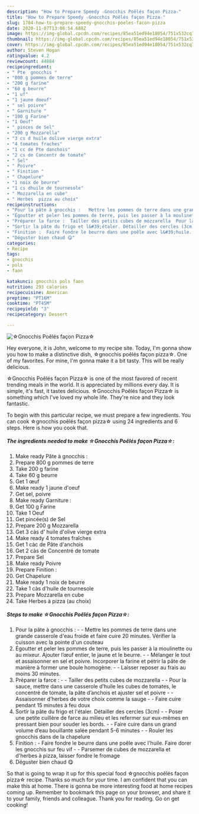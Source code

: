 ```yaml
---
description: "How to Prepare Speedy ☆Gnocchis Poêlés façon Pizza☆"
title: "How to Prepare Speedy ☆Gnocchis Poêlés façon Pizza☆"
slug: 1704-how-to-prepare-speedy-gnocchis-poeles-facon-pizza
date: 2020-11-07T13:08:54.688Z
image: https://img-global.cpcdn.com/recipes/85ea51ed94e18054/751x532cq70/☆gnocchis-poeles-facon-pizza☆-photo-principale-de-la-recette.jpg
thumbnail: https://img-global.cpcdn.com/recipes/85ea51ed94e18054/751x532cq70/☆gnocchis-poeles-facon-pizza☆-photo-principale-de-la-recette.jpg
cover: https://img-global.cpcdn.com/recipes/85ea51ed94e18054/751x532cq70/☆gnocchis-poeles-facon-pizza☆-photo-principale-de-la-recette.jpg
author: Steven Hogan
ratingvalue: 4.2
reviewcount: 44884
recipeingredient:
- " Pte  gnocchis "
- "800 g pommes de terre"
- "200 g farine"
- "60 g beurre"
- "1 uf"
- "1 jaune doeuf"
- " sel poivre"
- " Garniture "
- "100 g Farine"
- "1 Oeuf"
- " pinces de Sel"
- "200 g Mozzarella"
- "3 cs d huile dolive vierge extra"
- "4 tomates fraches"
- "1 cc de Pte danchois"
- "2 cs de Concentr de tomate"
- " Sel"
- " Poivre"
- " Finition "
- " Chapelure"
- "1 noix de beurre"
- "1 cs dhuile de tournesole"
- " Mozzarella en cube"
- " Herbes  pizza au choix"
recipeinstructions:
- "Pour la pâte à gnocchis :   Mettre les pommes de terre dans une grande casserole d&#39;eau froide et faire cuire 20 minutes. Vérifier la cuisson avec la pointe d&#39;un couteau"
- "Égoutter et peler les pommes de terre, puis les passer à la moulinette ou au mixeur. Ajouter l’œuf entier, le jaune et le beurre.   Mélanger le tout et assaisonner en sel et poivre. Incorporer la farine et pétrir la pâte de manière à former une boule homogène.   Laisser reposer au frais au moins 30 minutes."
- "Préparer la farce :  Tailler des petits cubes de mozzarella  Pour la sauce, mettre dans une casserole d’huile les cubes de tomates, le concentré de tomate, la pâte d’anchois et ajuster sel et poivre  Assaisonner d’herbes de votre choix comme la sauge  Faire cuire pendant 15 minutes à feu doux"
- "Sortir la pâte du frigo et l&#39;étaler. Détailler des cercles (3cm)  Poser une petite cuillère de farce au milieu et les refermer sur eux-mêmes en pressant bien pour souder les bords.  Faire cuire dans un grand volume d’eau bouillante salée pendant 5-6 minutes  Rouler les gnocchis dans de la chapelure"
- "Finition :  Faire fondre le beurre dans une poêle avec l&#39;huile. Faire dorer les gnocchis sur feu vif  Parsemer de cubes de mozzarella et d&#39;herbes à pizza, laisser fondre le fromage"
- "Déguster bien chaud 😋"
categories:
- Recipe
tags:
- gnocchis
- pols
- faon

katakunci: gnocchis pols faon 
nutrition: 293 calories
recipecuisine: American
preptime: "PT16M"
cooktime: "PT45M"
recipeyield: "3"
recipecategory: Dessert

---
```



![☆Gnocchis Poêlés façon Pizza☆](https://img-global.cpcdn.com/recipes/85ea51ed94e18054/751x532cq70/☆gnocchis-poeles-facon-pizza☆-photo-principale-de-la-recette.jpg)

Hey everyone, it is John, welcome to my recipe site. Today, I'm gonna show you how to make a distinctive dish, ☆gnocchis poêlés façon pizza☆. One of my favorites. For mine, I'm gonna make it a bit tasty. This will be really delicious.

☆Gnocchis Poêlés façon Pizza☆ is one of the most favored of recent trending meals in the world. It is appreciated by millions every day. It is simple, it's fast, it tastes delicious. ☆Gnocchis Poêlés façon Pizza☆ is something which I've loved my whole life. They're nice and they look fantastic.




To begin with this particular recipe, we must prepare a few ingredients. You can cook ☆gnocchis poêlés façon pizza☆ using 24 ingredients and 6 steps. Here is how you cook that.

<!--inarticleads1-->

##### The ingredients needed to make ☆Gnocchis Poêlés façon Pizza☆:

1. Make ready  Pâte à gnocchis :
1. Prepare 800 g pommes de terre
1. Take 200 g farine
1. Take 60 g beurre
1. Get 1 œuf
1. Make ready 1 jaune d&#39;oeuf
1. Get  sel, poivre
1. Make ready  Garniture :
1. Get 100 g Farine
1. Take 1 Oeuf
1. Get  pincée(s) de Sel
1. Prepare 200 g Mozzarella
1. Get 3 càs d&#39; huile d&#39;olive vierge extra
1. Make ready 4 tomates fraîches
1. Get 1 càc de Pâte d&#39;anchois
1. Get 2 càs de Concentré de tomate
1. Prepare  Sel
1. Make ready  Poivre
1. Prepare  Finition :
1. Get  Chapelure
1. Make ready 1 noix de beurre
1. Take 1 càs d&#39;huile de tournesole
1. Prepare  Mozzarella en cube
1. Take  Herbes à pizza (au choix)




<!--inarticleads2-->

##### Steps to make ☆Gnocchis Poêlés façon Pizza☆:

1. Pour la pâte à gnocchis :  -  - Mettre les pommes de terre dans une grande casserole d&#39;eau froide et faire cuire 20 minutes. Vérifier la cuisson avec la pointe d&#39;un couteau
1. Égoutter et peler les pommes de terre, puis les passer à la moulinette ou au mixeur. Ajouter l’œuf entier, le jaune et le beurre.  -  - Mélanger le tout et assaisonner en sel et poivre. Incorporer la farine et pétrir la pâte de manière à former une boule homogène.  -  - Laisser reposer au frais au moins 30 minutes.
1. Préparer la farce : -  - Tailler des petits cubes de mozzarella -  - Pour la sauce, mettre dans une casserole d’huile les cubes de tomates, le concentré de tomate, la pâte d’anchois et ajuster sel et poivre -  - Assaisonner d’herbes de votre choix comme la sauge -  - Faire cuire pendant 15 minutes à feu doux
1. Sortir la pâte du frigo et l&#39;étaler. Détailler des cercles (3cm) -  - Poser une petite cuillère de farce au milieu et les refermer sur eux-mêmes en pressant bien pour souder les bords. -  - Faire cuire dans un grand volume d’eau bouillante salée pendant 5-6 minutes -  - Rouler les gnocchis dans de la chapelure
1. Finition :  - Faire fondre le beurre dans une poêle avec l&#39;huile. Faire dorer les gnocchis sur feu vif -  - Parsemer de cubes de mozzarella et d&#39;herbes à pizza, laisser fondre le fromage
1. Déguster bien chaud 😋




So that is going to wrap it up for this special food ☆gnocchis poêlés façon pizza☆ recipe. Thanks so much for your time. I am confident that you can make this at home. There is gonna be more interesting food at home recipes coming up. Remember to bookmark this page on your browser, and share it to your family, friends and colleague. Thank you for reading. Go on get cooking!
